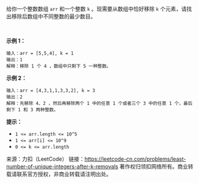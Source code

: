 给你一个整数数组 ```arr``` 和一个整数 ```k``` 。现需要从数组中恰好移除 ```k``` 个元素，请找出移除后数组中不同整数的最少数目。

 

**示例 1：**
```
输入：arr = [5,5,4], k = 1
输出：1
解释：移除 1 个 4 ，数组中只剩下 5 一种整数。
```
**示例 2：**
```
输入：arr = [4,3,1,1,3,3,2], k = 3
输出：2
解释：先移除 4、2 ，然后再移除两个 1 中的任意 1 个或者三个 3 中的任意 1 个，最后剩下 1 和 3 两种整数。
```

**提示：**

* ```1 <= arr.length <= 10^5```
* ```1 <= arr[i] <= 10^9```
* ```0 <= k <= arr.length```

来源：力扣（LeetCode）
链接：https://leetcode-cn.com/problems/least-number-of-unique-integers-after-k-removals
著作权归领扣网络所有。商业转载请联系官方授权，非商业转载请注明出处。
